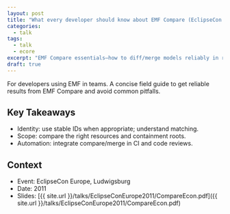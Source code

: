 ```yaml
---
layout: post
title: "What every developer should know about EMF Compare (EclipseCon Europe 2011)"
categories:
  - talk
tags:
  - talk
  - ecore
excerpt: "EMF Compare essentials—how to diff/merge models reliably in real projects."
draft: true
---
```


For developers using EMF in teams. A concise field guide to get reliable results from EMF Compare and avoid common pitfalls.

## Key Takeaways
- Identity: use stable IDs when appropriate; understand matching.
- Scope: compare the right resources and containment roots.
- Automation: integrate compare/merge in CI and code reviews.

## Context
- Event: EclipseCon Europe, Ludwigsburg
- Date: 2011
- Slides: [{{ site.url }}/talks/EclipseConEurope2011/CompareEcon.pdf]({{ site.url }}/talks/EclipseConEurope2011/CompareEcon.pdf)
